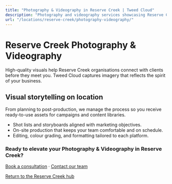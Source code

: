 ```yaml
---
title: "Photography & Videography in Reserve Creek | Tweed Cloud"
description: "Photography and videography services showcasing Reserve Creek teams, products, and places."
url: "/locations/reserve-creek/photography-videography/"
---
```


# Reserve Creek Photography & Videography

High-quality visuals help Reserve Creek organisations connect with clients before they meet you. Tweed Cloud captures imagery that reflects the spirit of your business.

## Visual storytelling on location

From planning to post-production, we manage the process so you receive ready-to-use assets for campaigns and content libraries.

- Shot lists and storyboards aligned with marketing objectives.
- On-site production that keeps your team comfortable and on schedule.
- Editing, colour grading, and formatting tailored to each platform.

### Ready to elevate your Photography & Videography in Reserve Creek?

[Book a consultation](/consultation/) · [Contact our team](/contact/)

[Return to the Reserve Creek hub](/locations/reserve-creek/)
